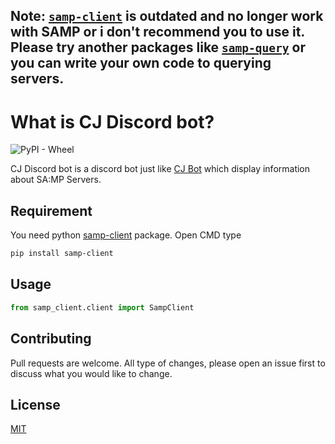 ## Note: [`samp-client`](https://pypi.org/project/samp-client/) is outdated and no longer work with SAMP or i don't recommend you to use it. Please try another packages like [`samp-query`](https://pypi.org/project/samp-query/) or you can write your own code to querying servers.

# What is CJ Discord bot?
<img alt="PyPI - Wheel" src="https://img.shields.io/pypi/wheel/samp-client?label=samp-client&logo=python">

CJ Discord bot is a discord bot just like [CJ Bot](https://cjbot.team/) which display information about SA:MP Servers.

## Requirement

You need python [samp-client](https://pypi.org/project/samp-client/) package. Open CMD type

```bash
pip install samp-client
```

## Usage

```python
from samp_client.client import SampClient
```

## Contributing
Pull requests are welcome. All type of changes, please open an issue first to discuss what you would like to change.


## License
[MIT](https://choosealicense.com/licenses/mit/)
